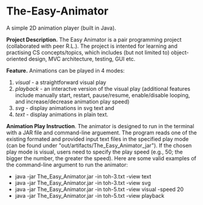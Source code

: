 # The-Easy-Animator
A simple 2D animation player (built in Java).

**Project Description.** The Easy Animator is a pair programming project (collaborated with peer R.L.). The project is intented for learning and practising CS concepts/topics, which includes (but not limited to) object-oriented design, MVC architecture, testing, GUI etc. 

**Feature.** Animations can be played in 4 modes: 
1) *visual* - a straightforward visual play
2) *playback* - an interactve version of the visual play (additional features include manually start, restart, pause/resume, enable/disable looping, and increase/decrease animation play speed)
3) *svg* - display animations in svg text and 
4) *text* - display animations in plain text.

**Animation Play Instruction**. The animator is designed to run in the terminal with a JAR file and command-line arguement. The program reads one of the existing formated and provided input text files in the specified play mode (can be found under "out/artifacts/The_Easy_Animator_jar"). If the chosen play mode is visual, users need to specify the play speed (e.g., 50; the bigger the number, the greater the speed). Here are some valid examples of the command-line argument to run the animator: 
- java -jar The_Easy_Animator.jar -in toh-3.txt -view text 
- java -jar The_Easy_Animator.jar -in toh-3.txt -view svg 
- java -jar The_Easy_Animator.jar -in toh-5.txt -view visual -speed 20 
- java -jar The_Easy_Animator.jar -in toh-5.txt -view playback
